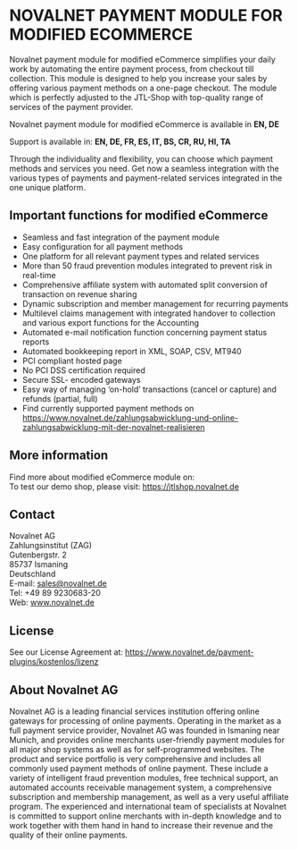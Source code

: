 # NOVALNET PAYMENT MODULE FOR MODIFIED ECOMMERCE
Novalnet payment module for modified eCommerce simplifies your daily work by automating the entire payment process, from checkout till collection. This module is designed to help you increase your sales by offering various payment methods on a one-page checkout. The module which is perfectly adjusted to the JTL-Shop with top-quality range of services of the payment provider.

Novalnet payment module for modified eCommerce is available in <b>EN, DE</b>

Support is available in: <b> EN, DE, FR, ES, IT, BS, CR, RU, HI, TA</b>

Through the individuality and flexibility, you can choose which payment methods and services you need. Get now a seamless integration with the various types of payments and payment-related services integrated in the one unique platform.

## Important functions for modified eCommerce
* Seamless and fast integration of the payment module
* Easy configuration for all payment methods
* One platform for all relevant payment types and related services
* More than 50 fraud prevention modules integrated to prevent risk in real-time
* Comprehensive affiliate system with automated split conversion of transaction on revenue sharing
* Dynamic subscription and member management for recurring payments
* Multilevel claims management with integrated handover to collection and various export functions for the Accounting
* Automated e-mail notification function concerning payment status reports
* Automated bookkeeping report in XML, SOAP, CSV, MT940
* PCI compliant hosted page 
* No PCI DSS certification required
* Secure SSL- encoded gateways
* Easy way of managing ‘on-hold’ transactions (cancel or capture) and refunds (partial, full)
* Find currently supported payment methods on https://www.novalnet.de/zahlungsabwicklung-und-online-zahlungsabwicklung-mit-der-novalnet-realisieren

## More information
Find more about modified eCommerce module on: <br>
To test our demo shop, please visit: https://jtlshop.novalnet.de

## Contact
Novalnet AG<br>
Zahlungsinstitut (ZAG)<br>
Gutenbergstr. 2<br>
85737 Ismaning<br>
Deutschland<br>
E-mail: sales@novalnet.de<br>
Tel: +49 89 9230683-20<br>
Web: www.novalnet.de

## License
See our License Agreement at: https://www.novalnet.de/payment-plugins/kostenlos/lizenz

## About Novalnet AG
Novalnet AG is a leading financial services institution offering online gateways for processing of online payments. Operating in the market as a full payment service provider, Novalnet AG was founded in Ismaning near Munich, and provides online merchants user-friendly payment modules for all major shop systems as well as for self-programmed websites. The product and service portfolio is very comprehensive and includes all commonly used payment methods of online payment. These include a variety of intelligent fraud prevention modules, free technical support, an automated accounts receivable management system, a comprehensive subscription and membership management, as well as a very useful affiliate program. The experienced and international team of specialists at Novalnet is committed to support online merchants with in-depth knowledge and to work together with them hand in hand to increase their revenue and the quality of their online payments.
